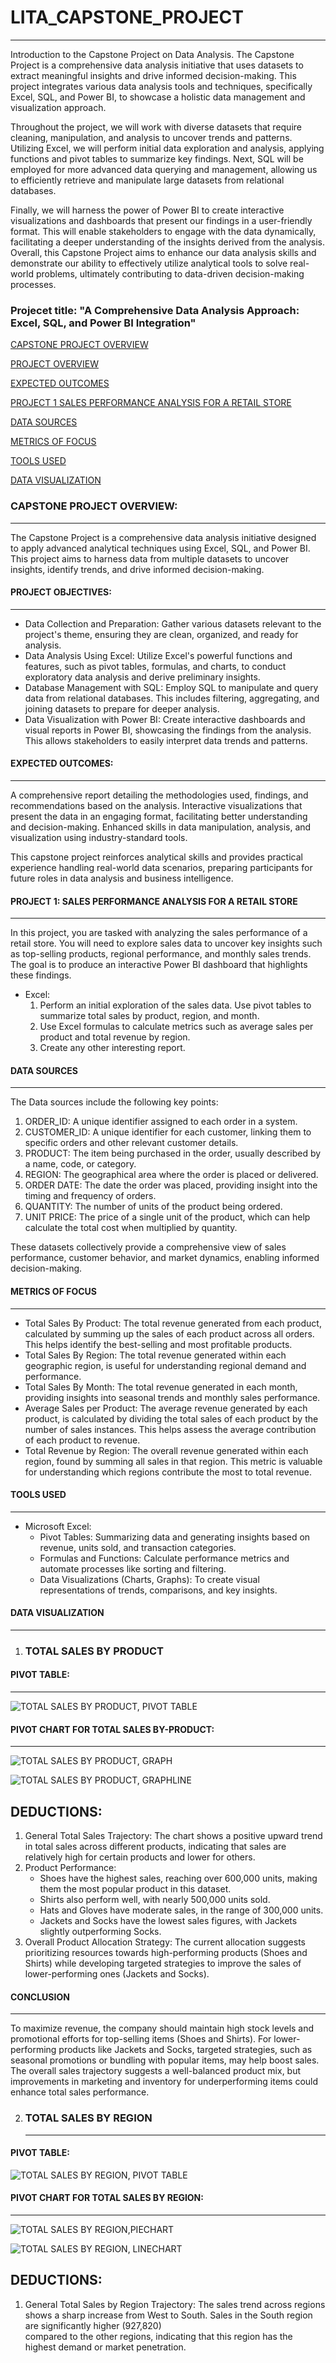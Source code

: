 # LITA_CAPSTONE_PROJECT
------------------------------------------------
Introduction to the Capstone Project on Data Analysis. 
The Capstone Project is a comprehensive data analysis initiative that uses datasets to extract meaningful insights and drive informed decision-making. This project integrates various data analysis tools and techniques, specifically Excel, SQL, and Power BI, to showcase a holistic data management and visualization approach.

Throughout the project, we will work with diverse datasets that require cleaning, manipulation, and analysis to uncover trends and patterns. Utilizing Excel, we will perform initial data exploration and analysis, applying functions and pivot tables to summarize key findings. 
Next, SQL will be employed for more advanced data querying and management, allowing us to efficiently retrieve and manipulate large datasets from relational databases.

Finally, we will harness the power of Power BI to create interactive visualizations and dashboards that present our findings in a user-friendly format. This will enable stakeholders to engage with the data dynamically, facilitating a deeper understanding of the insights derived from the analysis.
Overall, this Capstone Project aims to enhance our data analysis skills and demonstrate our ability to effectively utilize analytical tools to solve real-world problems, ultimately contributing to data-driven decision-making processes.

### Projecet title: "A Comprehensive Data Analysis Approach: Excel, SQL, and Power BI Integration"


[CAPSTONE PROJECT OVERVIEW](#capstone-project-overview)

[PROJECT OVERVIEW](#project-objectives)

[EXPECTED OUTCOMES](#expected-outcomes)

[PROJECT 1 SALES PERFORMANCE ANALYSIS FOR A RETAIL STORE](#project-1-sales-performance-analysis-for-a-retail-store)

[DATA SOURCES](#data-sources)

[METRICS OF FOCUS](#metrics-of-focus)

[TOOLS USED](#tools-used)

[DATA VISUALIZATION](#data-visualization)

### CAPSTONE PROJECT OVERVIEW: 
-----------------------------
The Capstone Project is a comprehensive data analysis initiative designed to apply advanced analytical techniques using Excel, SQL, and Power BI. This project aims to harness data from multiple datasets to uncover insights, identify trends, and drive informed decision-making.

#### PROJECT OBJECTIVES:
-----------------------------------
  - Data Collection and Preparation: Gather various datasets relevant to the project's theme, ensuring they are clean, organized, and ready for analysis.
  - Data Analysis Using Excel: Utilize Excel's powerful functions and features, such as pivot tables, formulas, and charts, to conduct exploratory data analysis and derive preliminary insights.
  - Database Management with SQL: Employ SQL to manipulate and query data from relational databases. This includes filtering, aggregating, and joining datasets to prepare for deeper analysis.
  - Data Visualization with Power BI: Create interactive dashboards and visual reports in Power BI, showcasing the findings from the analysis. This allows stakeholders to easily interpret data trends and patterns.

#### EXPECTED OUTCOMES:
----------------------------------
A comprehensive report detailing the methodologies used, findings, and recommendations based on the analysis.
Interactive visualizations that present the data in an engaging format, facilitating better understanding and decision-making.
Enhanced skills in data manipulation, analysis, and visualization using industry-standard tools.

This capstone project reinforces analytical skills and provides practical experience handling real-world data scenarios, preparing participants for future roles in data analysis and business intelligence.

#### PROJECT 1: SALES PERFORMANCE ANALYSIS FOR A RETAIL STORE
-------------------
In this project, you are tasked with analyzing the sales performance of a retail store. You will need to explore sales data to uncover key insights such as top-selling products, regional performance, and monthly sales trends. The goal is to produce an interactive Power BI dashboard that highlights these findings.

  -  Excel:
     1.  Perform an initial exploration of the sales data. Use pivot tables to summarize total sales by product, region, and month.
     2.   Use Excel formulas to calculate metrics such as average sales per product and total revenue by region.
     3.   Create any other interesting report.

#### DATA SOURCES
--------------
The Data sources include the following key points:
   1. ORDER_ID: A unique identifier assigned to each order in a system.
   2. CUSTOMER_ID: A unique identifier for each customer, linking them to specific orders and other relevant customer details.
   3. PRODUCT: The item being purchased in the order, usually described by a name, code, or category.
   4. REGION: The geographical area where the order is placed or delivered.
   5. ORDER DATE: The date the order was placed, providing insight into the timing and frequency of orders.
   6. QUANTITY: The number of units of the product being ordered.
   7. UNIT PRICE: The price of a single unit of the product, which can help calculate the total cost when multiplied by quantity.
      
These datasets collectively provide a comprehensive view of sales performance, customer behavior, and market dynamics, enabling informed decision-making.

#### METRICS OF FOCUS
------------------
 - Total Sales By Product: The total revenue generated from each product, calculated by summing up the sales of each product across all orders. This helps identify the best-selling and most profitable products.
 - Total Sales By Region: The total revenue generated within each geographic region, is useful for understanding regional demand and performance.
 - Total Sales By Month: The total revenue generated in each month, providing insights into seasonal trends and monthly sales performance.
 - Average Sales per Product: The average revenue generated by each product, is calculated by dividing the total sales of each product by the number of sales instances. This helps assess the average contribution of each product to 
     revenue.
  - Total Revenue by Region: The overall revenue generated within each region, found by summing all sales in that region. This metric is valuable for understanding which regions contribute the most to total revenue.

#### TOOLS USED
-------------------------
 - Microsoft Excel: 
    - Pivot Tables: Summarizing data and generating insights based on revenue, units sold, and transaction categories.
    - Formulas and Functions: Calculate performance metrics and automate processes like sorting and filtering.
    - Data Visualizations (Charts, Graphs): To create visual representations of trends, comparisons, and key insights. 

#### DATA VISUALIZATION
----------------------------------
 1. ### TOTAL SALES BY PRODUCT

#### PIVOT TABLE:
--------------------
![TOTAL SALES BY PRODUCT, PIVOT TABLE](https://github.com/user-attachments/assets/9f24fae7-9be9-49bf-b75b-93f15478bd23)



#### PIVOT CHART FOR TOTAL SALES BY-PRODUCT:
------------------------

![TOTAL SALES BY PRODUCT, GRAPH](https://github.com/user-attachments/assets/673dedaa-1618-4bd7-98fc-9a91e6b8e60b)


![TOTAL SALES BY PRODUCT, GRAPHLINE](https://github.com/user-attachments/assets/b302f5a3-eb34-423d-b4b6-c370f60e5b90)


DEDUCTIONS:
-------------------------------------------

  1.  General Total Sales Trajectory: The chart shows a positive upward trend in total sales across different products, indicating that sales are relatively high for certain products and lower for others.
  2.  Product Performance:
       - Shoes have the highest sales, reaching over 600,000 units, making them the most popular product in this dataset.
       - Shirts also perform well, with nearly 500,000 units sold.
       - Hats and Gloves have moderate sales, in the range of 300,000 units.
       - Jackets and Socks have the lowest sales figures, with Jackets slightly outperforming Socks.
  3.   Overall Product Allocation Strategy:
The current allocation suggests prioritizing resources towards high-performing products (Shoes and Shirts) while developing targeted strategies to improve the sales of lower-performing ones (Jackets and Socks).

#### CONCLUSION
-------------------------
To maximize revenue, the company should maintain high stock levels and promotional efforts for top-selling items (Shoes and Shirts). For lower-performing products like Jackets and Socks, targeted strategies, such as seasonal promotions or bundling with popular items, may help boost sales. The overall sales trajectory suggests a well-balanced product mix, but improvements in marketing and inventory for underperforming items could enhance total sales performance.


 2. ### TOTAL SALES BY REGION
    -----------------------------------
#### PIVOT TABLE:

![TOTAL SALES BY REGION, PIVOT TABLE](https://github.com/user-attachments/assets/1a0bc07d-a316-4b96-bdcd-71105faf840a)


#### PIVOT CHART FOR TOTAL SALES BY REGION:
-----------------------------------

![TOTAL SALES BY REGION,PIECHART](https://github.com/user-attachments/assets/0b1ec372-b8c4-4fa3-b000-d2f81f99cd40)

![TOTAL SALES BY REGION, LINECHART](https://github.com/user-attachments/assets/50468c01-f97d-4588-a42a-474fd7c3d6ff)


DEDUCTIONS: 
--------------
  1. General Total Sales by Region Trajectory: The sales trend across regions shows a sharp increase from West to South. Sales in the South region are significantly higher (927,820)     
                                                compared to the other regions, indicating that this region has the highest demand or market penetration.


     




    

    
   

















  







